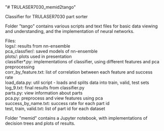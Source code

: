 "# TRULASER7030_memid2tango" 

Classifier for TRULASER7030 part sorter

Folder "tango" contains various scripts and text files for basic data viewing and understanding, and the implementation of neural networks.  
  
Files:  
	logs/: results from nn-ensemble  
	pca_classfier/: saved models of nn-ensemble  
	plots/: plots used in presentation  
	classifier&ast;.py: implementations of classifier, using different features and pca preprocessing  
	corr_by_feature.txt: list of correlation between each feature and success rate  
	load_data.py: util script - loads and splits data into train, valid, test sets  
	log_9.txt: final results from classifier.py  
	parts.py: view information about parts  
	pca.py: preprocess and view features using pca  
	success_by_name.txt: success rate for each part id  
	test, train, valid.txt: list of part id for each dataset  
  
Folder "memid" contains a Jupyter notebook, with implementations of decision trees and plots of results.  
